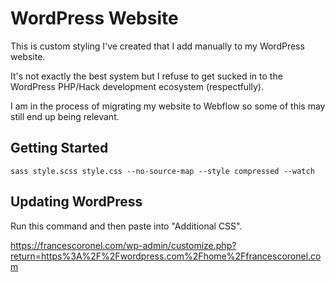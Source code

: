 # WordPress Website

This is custom styling I've created that I add manually to my WordPress website.

It's not exactly the best system but I refuse to get sucked in to the WordPress PHP/Hack development ecosystem (respectfully).

I am in the process of migrating my website to Webflow so some of this may still end up being relevant.

## Getting Started

```shell
sass style.scss style.css --no-source-map --style compressed --watch
```

## Updating WordPress

Run this command and then paste into "Additional CSS".

https://francescoronel.com/wp-admin/customize.php?return=https%3A%2F%2Fwordpress.com%2Fhome%2Ffrancescoronel.com
